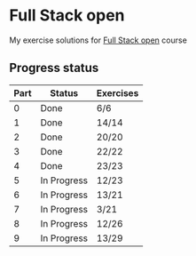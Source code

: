 # Full Stack open

My exercise solutions for [Full Stack open](https://fullstackopen.com/) course

## Progress status

| Part | Status      | Exercises |
| ---- | ----------- | --------- |
| 0    | Done        | 6/6       |
| 1    | Done        | 14/14     |
| 2    | Done        | 20/20     |
| 3    | Done        | 22/22     |
| 4    | Done        | 23/23     |
| 5    | In Progress | 12/23     |
| 6    | In Progress | 13/21     |
| 7    | In Progress | 3/21      |
| 8    | In Progress | 12/26     |
| 9    | In Progress | 13/29     |
